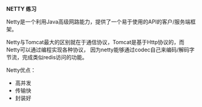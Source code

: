 **NETTY 练习**

Netty是一个利用Java高级网路能力，提供了一个易于使用的API的客户/服务端框架。

Netty与Tomcat最大的区别就在于通信协议，Tomcat是基于Http协议的，而Netty可以通过编程实现各种协议，
因为netty能够通过codec自己来编码/解码字节流，完成类似redis访问的功能。

Netty优点：

* 高并发
* 传输快
* 封装好